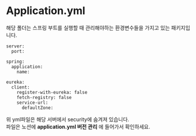 # Application.yml
해당 폴더는 스프링 부트를 실행할 때 관리해야하는 환경변수들을 가지고 있는 패키지입니다.

```
server:
  port: 

spring:
  application:
    name: 

eureka:
  client:
    register-with-eureka: false
    fetch-registry: false
    service-url:
      defaultZone: 

```
위 yml파일은 해당 서버에서 security에 숨겨져 있습니다. <BR>
파일은 노션에 **application.yml 버전 관리** 에 들어가서 확인하세요.
